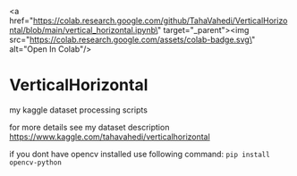 <a href=\"https://colab.research.google.com/github/TahaVahedi/VerticalHorizontal/blob/main/vertical_horizontal.ipynb\" target=\"_parent\"><img src=\"https://colab.research.google.com/assets/colab-badge.svg\" alt=\"Open In Colab\"/></a>

# VerticalHorizontal
my kaggle dataset processing scripts

for more details see my dataset description <https://www.kaggle.com/tahavahedi/verticalhorizontal>


if you dont have opencv installed use following command:
`pip install opencv-python`
